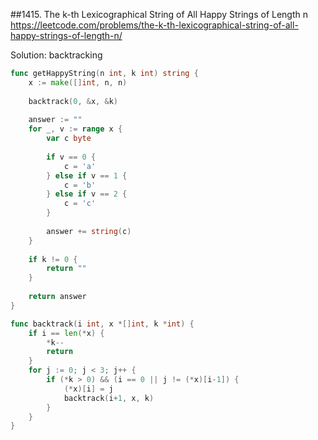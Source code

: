 ##1415. The k-th Lexicographical String of All Happy Strings of Length n
https://leetcode.com/problems/the-k-th-lexicographical-string-of-all-happy-strings-of-length-n/

Solution: backtracking

```go
func getHappyString(n int, k int) string {
    x := make([]int, n, n)
    
    backtrack(0, &x, &k)
    
    answer := ""
    for _, v := range x {
        var c byte
        
        if v == 0 { 
            c = 'a' 
        } else if v == 1 { 
            c = 'b' 
        } else if v == 2 { 
            c = 'c' 
        }
        
        answer += string(c)
    }
    
    if k != 0 {
        return ""
    }
    
    return answer
}

func backtrack(i int, x *[]int, k *int) {
    if i == len(*x) {
        *k--
        return
    }
    for j := 0; j < 3; j++ {
        if (*k > 0) && (i == 0 || j != (*x)[i-1]) {
            (*x)[i] = j
            backtrack(i+1, x, k)
        }
    }
}
```
